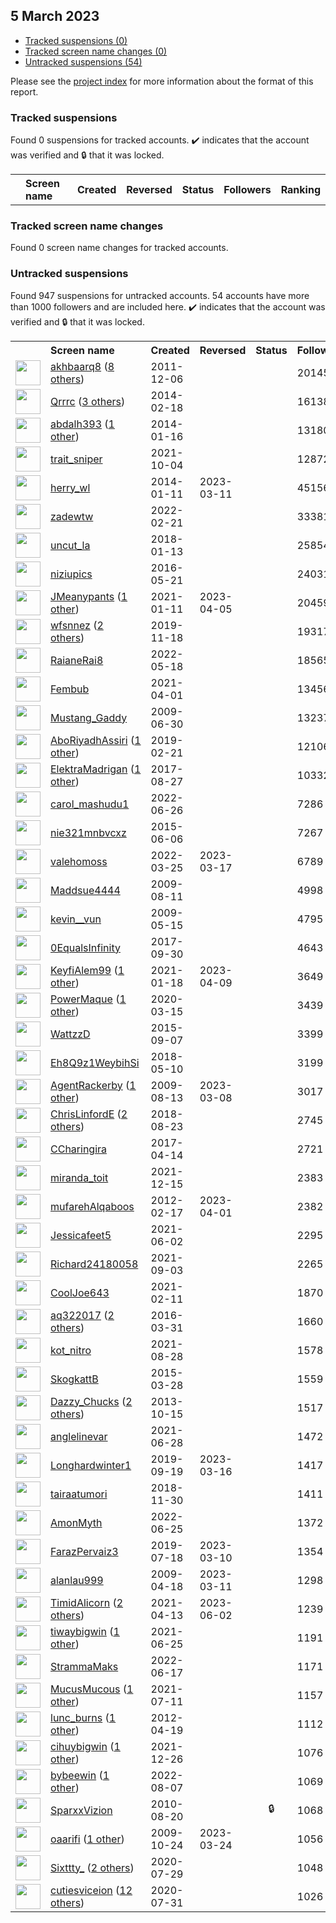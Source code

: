 ##  5 March 2023

* [Tracked suspensions (0)](#tracked-suspensions)
* [Tracked screen name changes (0)](#tracked-screen-name-changes)
* [Untracked suspensions (54)](#untracked-suspensions)

Please see the [project index](https://github.com/travisbrown/twitter-watch) for more information about the format of this report.

### Tracked suspensions

Found 0 suspensions for tracked accounts.
  ✔️ indicates that the account was verified and 🔒 that it was locked.

<table>
    <tr>
        <th></th>
        <th align="left">Screen name</th>
        <th align="left">Created</th>
        <th align="left">Reversed</th>
        <th align="left">Status</th>
        <th align="left">Followers</th>
        <th align="left">Ranking</th></tr>
    </tr></table>

### Tracked screen name changes

Found 0 screen name changes for tracked accounts.

### Untracked suspensions

Found 947 suspensions for untracked accounts.
54 accounts have more than 1000 followers and are included here.
  ✔️ indicates that the account was verified and 🔒 that it was locked.

<table>
    <tr>
        <th></th>
        <th align="left">Screen name</th>
        <th align="left">Created</th>
        <th align="left">Reversed</th>
        <th align="left">Status</th>
        <th align="left">Followers</th>
    </tr>
        <tr>
            <td><a href="https://twitter.com/intent/user?user_id=429868594">
                <img src="https://pbs.twimg.com/profile_images/1469073172653916174/s2nmx_PS_normal.jpg" width="40px" height="40px" align="center"/></a>
            </td>
            <td>
                <a href="https://twitter.com/akhbaarq8">akhbaarq8</a>&nbsp;(<a href="https://api.memory.lol/v1/tw/id/429868594">8 others</a>)&nbsp;</td>
            <td>2011-12-06</td>
            <td></td>
            <td align="center"></td>
            <td>201455</td>
        </tr>
        <tr>
            <td><a href="https://twitter.com/intent/user?user_id=2350927881">
                <img src="https://pbs.twimg.com/profile_images/1546214239974612997/2qtRaGPW_normal.jpg" width="40px" height="40px" align="center"/></a>
            </td>
            <td>
                <a href="https://twitter.com/Qrrrc">Qrrrc</a>&nbsp;(<a href="https://api.memory.lol/v1/tw/id/2350927881">3 others</a>)&nbsp;</td>
            <td>2014-02-18</td>
            <td></td>
            <td align="center"></td>
            <td>161389</td>
        </tr>
        <tr>
            <td><a href="https://twitter.com/intent/user?user_id=2285607388">
                <img src="https://pbs.twimg.com/profile_images/1594670771149963270/v6Bbi3Vi_normal.jpg" width="40px" height="40px" align="center"/></a>
            </td>
            <td>
                <a href="https://twitter.com/abdalh393">abdalh393</a>&nbsp;(<a href="https://api.memory.lol/v1/tw/id/2285607388">1 other</a>)&nbsp;</td>
            <td>2014-01-16</td>
            <td></td>
            <td align="center"></td>
            <td>131805</td>
        </tr>
        <tr>
            <td><a href="https://twitter.com/intent/user?user_id=1444987930586484741">
                <img src="https://pbs.twimg.com/profile_images/1454289923155316736/jqgCBkPm_normal.jpg" width="40px" height="40px" align="center"/></a>
            </td>
            <td>
                <a href="https://twitter.com/trait_sniper">trait_sniper</a></td>
            <td>2021-10-04</td>
            <td></td>
            <td align="center"></td>
            <td>128727</td>
        </tr>
        <tr>
            <td><a href="https://twitter.com/intent/user?user_id=2287008841">
                <img src="https://pbs.twimg.com/profile_images/1561566993614254080/Zcol5rDu_normal.jpg" width="40px" height="40px" align="center"/></a>
            </td>
            <td>
                <a href="https://twitter.com/herry_wl">herry_wl</a></td>
            <td>2014-01-11</td>
            <td>2023-03-11</td>
            <td align="center"></td>
            <td>45156</td>
        </tr>
        <tr>
            <td><a href="https://twitter.com/intent/user?user_id=1495567990288359425">
                <img src="https://pbs.twimg.com/profile_images/1588995428007129088/DDzflGH8_normal.jpg" width="40px" height="40px" align="center"/></a>
            </td>
            <td>
                <a href="https://twitter.com/zadewtw">zadewtw</a></td>
            <td>2022-02-21</td>
            <td></td>
            <td align="center"></td>
            <td>33381</td>
        </tr>
        <tr>
            <td><a href="https://twitter.com/intent/user?user_id=952009965937475584">
                <img src="https://pbs.twimg.com/profile_images/1273394447342960640/4ZIg-aXC_normal.jpg" width="40px" height="40px" align="center"/></a>
            </td>
            <td>
                <a href="https://twitter.com/uncut_la">uncut_la</a></td>
            <td>2018-01-13</td>
            <td></td>
            <td align="center"></td>
            <td>25854</td>
        </tr>
        <tr>
            <td><a href="https://twitter.com/intent/user?user_id=734040644226666498">
                <img src="https://pbs.twimg.com/profile_images/1532344602102878208/LAxKt7mc_normal.jpg" width="40px" height="40px" align="center"/></a>
            </td>
            <td>
                <a href="https://twitter.com/niziupics">niziupics</a></td>
            <td>2016-05-21</td>
            <td></td>
            <td align="center"></td>
            <td>24031</td>
        </tr>
        <tr>
            <td><a href="https://twitter.com/intent/user?user_id=1348691356059897861">
                <img src="https://pbs.twimg.com/profile_images/1377837999229181954/EAL_picX_normal.jpg" width="40px" height="40px" align="center"/></a>
            </td>
            <td>
                <a href="https://twitter.com/JMeanypants">JMeanypants</a>&nbsp;(<a href="https://api.memory.lol/v1/tw/id/1348691356059897861">1 other</a>)&nbsp;</td>
            <td>2021-01-11</td>
            <td>2023-04-05</td>
            <td align="center"></td>
            <td>20459</td>
        </tr>
        <tr>
            <td><a href="https://twitter.com/intent/user?user_id=1196567870198579202">
                <img src="https://pbs.twimg.com/profile_images/1577268062390059008/YM0arL___normal.jpg" width="40px" height="40px" align="center"/></a>
            </td>
            <td>
                <a href="https://twitter.com/wfsnnez">wfsnnez</a>&nbsp;(<a href="https://api.memory.lol/v1/tw/id/1196567870198579202">2 others</a>)&nbsp;</td>
            <td>2019-11-18</td>
            <td></td>
            <td align="center"></td>
            <td>19317</td>
        </tr>
        <tr>
            <td><a href="https://twitter.com/intent/user?user_id=1527063128000847872">
                <img src="https://pbs.twimg.com/profile_images/1573682181112832003/6oeO-JL5_normal.jpg" width="40px" height="40px" align="center"/></a>
            </td>
            <td>
                <a href="https://twitter.com/RaianeRai8">RaianeRai8</a></td>
            <td>2022-05-18</td>
            <td></td>
            <td align="center"></td>
            <td>18565</td>
        </tr>
        <tr>
            <td><a href="https://twitter.com/intent/user?user_id=1377583530419613699">
                <img src="https://pbs.twimg.com/profile_images/1596950703779598339/PywEoENW_normal.jpg" width="40px" height="40px" align="center"/></a>
            </td>
            <td>
                <a href="https://twitter.com/Fembub">Fembub</a></td>
            <td>2021-04-01</td>
            <td></td>
            <td align="center"></td>
            <td>13456</td>
        </tr>
        <tr>
            <td><a href="https://twitter.com/intent/user?user_id=52310330">
                <img src="https://pbs.twimg.com/profile_images/1161071068183957515/7-GAn_3k_normal.jpg" width="40px" height="40px" align="center"/></a>
            </td>
            <td>
                <a href="https://twitter.com/Mustang_Gaddy">Mustang_Gaddy</a></td>
            <td>2009-06-30</td>
            <td></td>
            <td align="center"></td>
            <td>13237</td>
        </tr>
        <tr>
            <td><a href="https://twitter.com/intent/user?user_id=1098424832893554690">
                <img src="https://pbs.twimg.com/profile_images/1573815082932371457/MzOPlsK6_normal.jpg" width="40px" height="40px" align="center"/></a>
            </td>
            <td>
                <a href="https://twitter.com/AboRiyadhAssiri">AboRiyadhAssiri</a>&nbsp;(<a href="https://api.memory.lol/v1/tw/id/1098424832893554690">1 other</a>)&nbsp;</td>
            <td>2019-02-21</td>
            <td></td>
            <td align="center"></td>
            <td>12106</td>
        </tr>
        <tr>
            <td><a href="https://twitter.com/intent/user?user_id=901926906802708483">
                <img src="https://pbs.twimg.com/profile_images/1556032808577077249/1OiloqKu_normal.jpg" width="40px" height="40px" align="center"/></a>
            </td>
            <td>
                <a href="https://twitter.com/ElektraMadrigan">ElektraMadrigan</a>&nbsp;(<a href="https://api.memory.lol/v1/tw/id/901926906802708483">1 other</a>)&nbsp;</td>
            <td>2017-08-27</td>
            <td></td>
            <td align="center"></td>
            <td>10332</td>
        </tr>
        <tr>
            <td><a href="https://twitter.com/intent/user?user_id=1541068587837816832">
                <img src="https://pbs.twimg.com/profile_images/1598252194536513537/V-hCLq3x_normal.jpg" width="40px" height="40px" align="center"/></a>
            </td>
            <td>
                <a href="https://twitter.com/carol_mashudu1">carol_mashudu1</a></td>
            <td>2022-06-26</td>
            <td></td>
            <td align="center"></td>
            <td>7286</td>
        </tr>
        <tr>
            <td><a href="https://twitter.com/intent/user?user_id=3237305736">
                <img src="https://pbs.twimg.com/profile_images/1539812176675803136/8eWLag-k_normal.jpg" width="40px" height="40px" align="center"/></a>
            </td>
            <td>
                <a href="https://twitter.com/nie321mnbvcxz">nie321mnbvcxz</a></td>
            <td>2015-06-06</td>
            <td></td>
            <td align="center"></td>
            <td>7267</td>
        </tr>
        <tr>
            <td><a href="https://twitter.com/intent/user?user_id=1507458950970724354">
                <img src="https://pbs.twimg.com/profile_images/1583201486078615555/weYJYwI0_normal.jpg" width="40px" height="40px" align="center"/></a>
            </td>
            <td>
                <a href="https://twitter.com/valehomoss">valehomoss</a></td>
            <td>2022-03-25</td>
            <td>2023-03-17</td>
            <td align="center"></td>
            <td>6789</td>
        </tr>
        <tr>
            <td><a href="https://twitter.com/intent/user?user_id=64746106">
                <img src="https://pbs.twimg.com/profile_images/1207812942625853448/FPRMIftx_normal.jpg" width="40px" height="40px" align="center"/></a>
            </td>
            <td>
                <a href="https://twitter.com/Maddsue4444">Maddsue4444</a></td>
            <td>2009-08-11</td>
            <td></td>
            <td align="center"></td>
            <td>4998</td>
        </tr>
        <tr>
            <td><a href="https://twitter.com/intent/user?user_id=40128749">
                <img src="https://pbs.twimg.com/profile_images/1584897189448409088/Ep-WZo5Z_normal.jpg" width="40px" height="40px" align="center"/></a>
            </td>
            <td>
                <a href="https://twitter.com/kevin__vun">kevin__vun</a></td>
            <td>2009-05-15</td>
            <td></td>
            <td align="center"></td>
            <td>4795</td>
        </tr>
        <tr>
            <td><a href="https://twitter.com/intent/user?user_id=914053855310163973">
                <img src="https://pbs.twimg.com/profile_images/1570276039615471620/uVXTMxWP_normal.jpg" width="40px" height="40px" align="center"/></a>
            </td>
            <td>
                <a href="https://twitter.com/0EqualsInfinity">0EqualsInfinity</a></td>
            <td>2017-09-30</td>
            <td></td>
            <td align="center"></td>
            <td>4643</td>
        </tr>
        <tr>
            <td><a href="https://twitter.com/intent/user?user_id=1351091775776108546">
                <img src="https://pbs.twimg.com/profile_images/1586992263271514112/kU1sxQ4d_normal.jpg" width="40px" height="40px" align="center"/></a>
            </td>
            <td>
                <a href="https://twitter.com/KeyfiAlem99">KeyfiAlem99</a>&nbsp;(<a href="https://api.memory.lol/v1/tw/id/1351091775776108546">1 other</a>)&nbsp;</td>
            <td>2021-01-18</td>
            <td>2023-04-09</td>
            <td align="center"></td>
            <td>3649</td>
        </tr>
        <tr>
            <td><a href="https://twitter.com/intent/user?user_id=1239273540802809857">
                <img src="https://pbs.twimg.com/profile_images/1549483127109722119/TJJA2Aj3_normal.jpg" width="40px" height="40px" align="center"/></a>
            </td>
            <td>
                <a href="https://twitter.com/PowerMaque">PowerMaque</a>&nbsp;(<a href="https://api.memory.lol/v1/tw/id/1239273540802809857">1 other</a>)&nbsp;</td>
            <td>2020-03-15</td>
            <td></td>
            <td align="center"></td>
            <td>3439</td>
        </tr>
        <tr>
            <td><a href="https://twitter.com/intent/user?user_id=3481633093">
                <img src="https://pbs.twimg.com/profile_images/640862604886339585/piiJc1ra_normal.jpg" width="40px" height="40px" align="center"/></a>
            </td>
            <td>
                <a href="https://twitter.com/WattzzD">WattzzD</a></td>
            <td>2015-09-07</td>
            <td></td>
            <td align="center"></td>
            <td>3399</td>
        </tr>
        <tr>
            <td><a href="https://twitter.com/intent/user?user_id=994548404054196225">
                <img src="https://pbs.twimg.com/profile_images/1586473899876708352/YtEV8bBe_normal.jpg" width="40px" height="40px" align="center"/></a>
            </td>
            <td>
                <a href="https://twitter.com/Eh8Q9z1WeybihSi">Eh8Q9z1WeybihSi</a></td>
            <td>2018-05-10</td>
            <td></td>
            <td align="center"></td>
            <td>3199</td>
        </tr>
        <tr>
            <td><a href="https://twitter.com/intent/user?user_id=65346157">
                <img src="https://pbs.twimg.com/profile_images/1564936578203516928/k7ImU_BS_normal.jpg" width="40px" height="40px" align="center"/></a>
            </td>
            <td>
                <a href="https://twitter.com/AgentRackerby">AgentRackerby</a>&nbsp;(<a href="https://api.memory.lol/v1/tw/id/65346157">1 other</a>)&nbsp;</td>
            <td>2009-08-13</td>
            <td>2023-03-08</td>
            <td align="center"></td>
            <td>3017</td>
        </tr>
        <tr>
            <td><a href="https://twitter.com/intent/user?user_id=1032434657940463616">
                <img src="https://pbs.twimg.com/profile_images/1583152075713675264/cExm7Ea6_normal.jpg" width="40px" height="40px" align="center"/></a>
            </td>
            <td>
                <a href="https://twitter.com/ChrisLinfordE">ChrisLinfordE</a>&nbsp;(<a href="https://api.memory.lol/v1/tw/id/1032434657940463616">2 others</a>)&nbsp;</td>
            <td>2018-08-23</td>
            <td></td>
            <td align="center"></td>
            <td>2745</td>
        </tr>
        <tr>
            <td><a href="https://twitter.com/intent/user?user_id=852806106518769670">
                <img src="https://pbs.twimg.com/profile_images/1445852825586597889/jNoktFCz_normal.jpg" width="40px" height="40px" align="center"/></a>
            </td>
            <td>
                <a href="https://twitter.com/CCharingira">CCharingira</a></td>
            <td>2017-04-14</td>
            <td></td>
            <td align="center"></td>
            <td>2721</td>
        </tr>
        <tr>
            <td><a href="https://twitter.com/intent/user?user_id=1470959607078080512">
                <img src="https://pbs.twimg.com/profile_images/1593695680899563520/n4JDfPH1_normal.jpg" width="40px" height="40px" align="center"/></a>
            </td>
            <td>
                <a href="https://twitter.com/miranda_toit">miranda_toit</a></td>
            <td>2021-12-15</td>
            <td></td>
            <td align="center"></td>
            <td>2383</td>
        </tr>
        <tr>
            <td><a href="https://twitter.com/intent/user?user_id=494911849">
                <img src="https://pbs.twimg.com/profile_images/1288968189859319808/5MTrkERN_normal.jpg" width="40px" height="40px" align="center"/></a>
            </td>
            <td>
                <a href="https://twitter.com/mufarehAlqaboos">mufarehAlqaboos</a></td>
            <td>2012-02-17</td>
            <td>2023-04-01</td>
            <td align="center"></td>
            <td>2382</td>
        </tr>
        <tr>
            <td><a href="https://twitter.com/intent/user?user_id=1399986836324376578">
                <img src="https://pbs.twimg.com/profile_images/1399987082647461888/j0JBfBtt_normal.jpg" width="40px" height="40px" align="center"/></a>
            </td>
            <td>
                <a href="https://twitter.com/Jessicafeet5">Jessicafeet5</a></td>
            <td>2021-06-02</td>
            <td></td>
            <td align="center"></td>
            <td>2295</td>
        </tr>
        <tr>
            <td><a href="https://twitter.com/intent/user?user_id=1433781221566435334">
                <img src="https://pbs.twimg.com/profile_images/1433781275958054915/lsscrEuB_normal.jpg" width="40px" height="40px" align="center"/></a>
            </td>
            <td>
                <a href="https://twitter.com/Richard24180058">Richard24180058</a></td>
            <td>2021-09-03</td>
            <td></td>
            <td align="center"></td>
            <td>2265</td>
        </tr>
        <tr>
            <td><a href="https://twitter.com/intent/user?user_id=1359992574853844992">
                <img src="https://pbs.twimg.com/profile_images/1598447313613213708/ujbdbGtb_normal.jpg" width="40px" height="40px" align="center"/></a>
            </td>
            <td>
                <a href="https://twitter.com/CoolJoe643">CoolJoe643</a></td>
            <td>2021-02-11</td>
            <td></td>
            <td align="center"></td>
            <td>1870</td>
        </tr>
        <tr>
            <td><a href="https://twitter.com/intent/user?user_id=715647217311346690">
                <img src="https://pbs.twimg.com/profile_images/1524338682811097090/BLYAMRbU_normal.jpg" width="40px" height="40px" align="center"/></a>
            </td>
            <td>
                <a href="https://twitter.com/aq322017">aq322017</a>&nbsp;(<a href="https://api.memory.lol/v1/tw/id/715647217311346690">2 others</a>)&nbsp;</td>
            <td>2016-03-31</td>
            <td></td>
            <td align="center"></td>
            <td>1660</td>
        </tr>
        <tr>
            <td><a href="https://twitter.com/intent/user?user_id=1431632207521751040">
                <img src="https://pbs.twimg.com/profile_images/1592394810387832832/SyqSv1oP_normal.jpg" width="40px" height="40px" align="center"/></a>
            </td>
            <td>
                <a href="https://twitter.com/kot_nitro">kot_nitro</a></td>
            <td>2021-08-28</td>
            <td></td>
            <td align="center"></td>
            <td>1578</td>
        </tr>
        <tr>
            <td><a href="https://twitter.com/intent/user?user_id=3123556402">
                <img src="https://pbs.twimg.com/profile_images/582411654933123072/rPNjEJme_normal.jpg" width="40px" height="40px" align="center"/></a>
            </td>
            <td>
                <a href="https://twitter.com/SkogkattB">SkogkattB</a></td>
            <td>2015-03-28</td>
            <td></td>
            <td align="center"></td>
            <td>1559</td>
        </tr>
        <tr>
            <td><a href="https://twitter.com/intent/user?user_id=715693167">
                <img src="https://pbs.twimg.com/profile_images/1591915781234851840/OSmH6N46_normal.jpg" width="40px" height="40px" align="center"/></a>
            </td>
            <td>
                <a href="https://twitter.com/Dazzy_Chucks">Dazzy_Chucks</a>&nbsp;(<a href="https://api.memory.lol/v1/tw/id/715693167">2 others</a>)&nbsp;</td>
            <td>2013-10-15</td>
            <td></td>
            <td align="center"></td>
            <td>1517</td>
        </tr>
        <tr>
            <td><a href="https://twitter.com/intent/user?user_id=1409382031633666049">
                <img src="https://pbs.twimg.com/profile_images/1518283782415036416/lyAjiKn2_normal.jpg" width="40px" height="40px" align="center"/></a>
            </td>
            <td>
                <a href="https://twitter.com/anglelinevar">anglelinevar</a></td>
            <td>2021-06-28</td>
            <td></td>
            <td align="center"></td>
            <td>1472</td>
        </tr>
        <tr>
            <td><a href="https://twitter.com/intent/user?user_id=1174619428329271296">
                <img src="https://pbs.twimg.com/profile_images/1305136401902690304/ZOVmNP-m_normal.jpg" width="40px" height="40px" align="center"/></a>
            </td>
            <td>
                <a href="https://twitter.com/Longhardwinter1">Longhardwinter1</a></td>
            <td>2019-09-19</td>
            <td>2023-03-16</td>
            <td align="center"></td>
            <td>1417</td>
        </tr>
        <tr>
            <td><a href="https://twitter.com/intent/user?user_id=1068489924398133248">
                <img src="https://pbs.twimg.com/profile_images/1344885270894690304/cUqxwi_y_normal.jpg" width="40px" height="40px" align="center"/></a>
            </td>
            <td>
                <a href="https://twitter.com/tairaatumori">tairaatumori</a></td>
            <td>2018-11-30</td>
            <td></td>
            <td align="center"></td>
            <td>1411</td>
        </tr>
        <tr>
            <td><a href="https://twitter.com/intent/user?user_id=1540788434377363456">
                <img src="https://pbs.twimg.com/profile_images/1593298997791318022/oA-eRUtq_normal.jpg" width="40px" height="40px" align="center"/></a>
            </td>
            <td>
                <a href="https://twitter.com/AmonMyth">AmonMyth</a></td>
            <td>2022-06-25</td>
            <td></td>
            <td align="center"></td>
            <td>1372</td>
        </tr>
        <tr>
            <td><a href="https://twitter.com/intent/user?user_id=1151657673395281920">
                <img src="https://pbs.twimg.com/profile_images/1385397004889587716/tJ71DQT3_normal.jpg" width="40px" height="40px" align="center"/></a>
            </td>
            <td>
                <a href="https://twitter.com/FarazPervaiz3">FarazPervaiz3</a></td>
            <td>2019-07-18</td>
            <td>2023-03-10</td>
            <td align="center"></td>
            <td>1354</td>
        </tr>
        <tr>
            <td><a href="https://twitter.com/intent/user?user_id=32955597">
                <img src="https://pbs.twimg.com/profile_images/1577742048756916224/86khZebx_normal.jpg" width="40px" height="40px" align="center"/></a>
            </td>
            <td>
                <a href="https://twitter.com/alanlau999">alanlau999</a></td>
            <td>2009-04-18</td>
            <td>2023-03-11</td>
            <td align="center"></td>
            <td>1298</td>
        </tr>
        <tr>
            <td><a href="https://twitter.com/intent/user?user_id=1381965124051738624">
                <img src="https://pbs.twimg.com/profile_images/1576341177120555008/lYD49mIn_normal.png" width="40px" height="40px" align="center"/></a>
            </td>
            <td>
                <a href="https://twitter.com/TimidAlicorn">TimidAlicorn</a>&nbsp;(<a href="https://api.memory.lol/v1/tw/id/1381965124051738624">2 others</a>)&nbsp;</td>
            <td>2021-04-13</td>
            <td>2023-06-02</td>
            <td align="center"></td>
            <td>1239</td>
        </tr>
        <tr>
            <td><a href="https://twitter.com/intent/user?user_id=1408389667242733577">
                <img src="https://pbs.twimg.com/profile_images/1598687902141014017/kxhPUJVm_normal.png" width="40px" height="40px" align="center"/></a>
            </td>
            <td>
                <a href="https://twitter.com/tiwaybigwin">tiwaybigwin</a>&nbsp;(<a href="https://api.memory.lol/v1/tw/id/1408389667242733577">1 other</a>)&nbsp;</td>
            <td>2021-06-25</td>
            <td></td>
            <td align="center"></td>
            <td>1191</td>
        </tr>
        <tr>
            <td><a href="https://twitter.com/intent/user?user_id=1537783216492490756">
                <img src="https://pbs.twimg.com/profile_images/1539187105821343744/kRQp8EKB_normal.jpg" width="40px" height="40px" align="center"/></a>
            </td>
            <td>
                <a href="https://twitter.com/StrammaMaks">StrammaMaks</a></td>
            <td>2022-06-17</td>
            <td></td>
            <td align="center"></td>
            <td>1171</td>
        </tr>
        <tr>
            <td><a href="https://twitter.com/intent/user?user_id=1414272755491475462">
                <img src="https://pbs.twimg.com/profile_images/1542539810551635968/Wdm_T2Ha_normal.jpg" width="40px" height="40px" align="center"/></a>
            </td>
            <td>
                <a href="https://twitter.com/MucusMucous">MucusMucous</a>&nbsp;(<a href="https://api.memory.lol/v1/tw/id/1414272755491475462">1 other</a>)&nbsp;</td>
            <td>2021-07-11</td>
            <td></td>
            <td align="center"></td>
            <td>1157</td>
        </tr>
        <tr>
            <td><a href="https://twitter.com/intent/user?user_id=557450397">
                <img src="https://pbs.twimg.com/profile_images/1573600275243405313/6eUqUzTe_normal.jpg" width="40px" height="40px" align="center"/></a>
            </td>
            <td>
                <a href="https://twitter.com/lunc_burns">lunc_burns</a>&nbsp;(<a href="https://api.memory.lol/v1/tw/id/557450397">1 other</a>)&nbsp;</td>
            <td>2012-04-19</td>
            <td></td>
            <td align="center"></td>
            <td>1112</td>
        </tr>
        <tr>
            <td><a href="https://twitter.com/intent/user?user_id=1474975536812199936">
                <img src="https://pbs.twimg.com/profile_images/1597078891977670656/vORt5M46_normal.jpg" width="40px" height="40px" align="center"/></a>
            </td>
            <td>
                <a href="https://twitter.com/cihuybigwin">cihuybigwin</a>&nbsp;(<a href="https://api.memory.lol/v1/tw/id/1474975536812199936">1 other</a>)&nbsp;</td>
            <td>2021-12-26</td>
            <td></td>
            <td align="center"></td>
            <td>1076</td>
        </tr>
        <tr>
            <td><a href="https://twitter.com/intent/user?user_id=1556293348734169089">
                <img src="https://pbs.twimg.com/profile_images/1597616007736045568/hM9vyb1k_normal.jpg" width="40px" height="40px" align="center"/></a>
            </td>
            <td>
                <a href="https://twitter.com/bybeewin">bybeewin</a>&nbsp;(<a href="https://api.memory.lol/v1/tw/id/1556293348734169089">1 other</a>)&nbsp;</td>
            <td>2022-08-07</td>
            <td></td>
            <td align="center"></td>
            <td>1069</td>
        </tr>
        <tr>
            <td><a href="https://twitter.com/intent/user?user_id=180631615">
                <img src="https://pbs.twimg.com/profile_images/1510042932572741633/MHdjEfBt_normal.jpg" width="40px" height="40px" align="center"/></a>
            </td>
            <td>
                <a href="https://twitter.com/SparxxVizion">SparxxVizion</a></td>
            <td>2010-08-20</td>
            <td></td>
            <td align="center">🔒</td>
            <td>1068</td>
        </tr>
        <tr>
            <td><a href="https://twitter.com/intent/user?user_id=84852110">
                <img src="https://pbs.twimg.com/profile_images/1538184053295292416/2yWr_tDX_normal.jpg" width="40px" height="40px" align="center"/></a>
            </td>
            <td>
                <a href="https://twitter.com/oaarifi">oaarifi</a>&nbsp;(<a href="https://api.memory.lol/v1/tw/id/84852110">1 other</a>)&nbsp;</td>
            <td>2009-10-24</td>
            <td>2023-03-24</td>
            <td align="center"></td>
            <td>1056</td>
        </tr>
        <tr>
            <td><a href="https://twitter.com/intent/user?user_id=1288621515563466760">
                <img src="https://pbs.twimg.com/profile_images/1594361690468089858/qPTa7hI1_normal.jpg" width="40px" height="40px" align="center"/></a>
            </td>
            <td>
                <a href="https://twitter.com/Sixttty_">Sixttty_</a>&nbsp;(<a href="https://api.memory.lol/v1/tw/id/1288621515563466760">2 others</a>)&nbsp;</td>
            <td>2020-07-29</td>
            <td></td>
            <td align="center"></td>
            <td>1048</td>
        </tr>
        <tr>
            <td><a href="https://twitter.com/intent/user?user_id=1289132697156112385">
                <img src="https://pbs.twimg.com/profile_images/1540556940941529089/HZDRtwrq_normal.jpg" width="40px" height="40px" align="center"/></a>
            </td>
            <td>
                <a href="https://twitter.com/cutiesviceion">cutiesviceion</a>&nbsp;(<a href="https://api.memory.lol/v1/tw/id/1289132697156112385">12 others</a>)&nbsp;</td>
            <td>2020-07-31</td>
            <td></td>
            <td align="center"></td>
            <td>1026</td>
        </tr></table>
